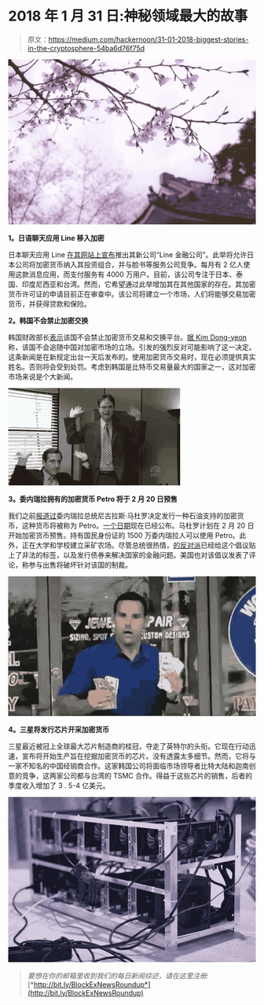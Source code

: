 # 2018 年 1 月 31 日:神秘领域最大的故事

> 原文：<https://medium.com/hackernoon/31-01-2018-biggest-stories-in-the-cryptosphere-54ba6d76f75d>

![](img/59b4e0c82ec69842426e70b2734134aa.png)

**1。日语聊天应用 Line 移入加密**

日本聊天应用 Line [在其网站上宣布](https://linecorp.com/en/pr/news/en/2018/2024)推出其新公司“Line 金融公司”。此举将允许日本公司将加密货币纳入其投资组合，并与脸书等服务公司竞争。每月有 2 亿人使用这款消息应用，而支付服务有 4000 万用户。目前，该公司专注于日本、泰国、印度尼西亚和台湾。然而，它希望通过此举增加其在其他国家的存在。其加密货币许可证的申请目前正在审查中。该公司将建立一个市场，人们将能够交易加密货币，并获得贷款和保险。

**2。韩国不会禁止加密交换**

韩国财政部长[表示](https://www.coindesk.com/south-korea-doesnt-intend-to-ban-crypto-trading-says-finance-minister/)该国不会禁止加密货币交易和交换平台。[据 Kim Dong-yeon](https://www.reuters.com/article/us-southkorea-bitcoin-trading/south-korea-doesnt-intend-to-shut-down-virtual-coin-trading-finance-minister-idUSKBN1FK0NL) 称，该国不会追随中国对加密市场的立场。引发的强烈反对可能影响了这一决定。这条新闻是在新规定出台一天后发布的。使用加密货币交易时，现在必须提供真实姓名。否则将会受到处罚。考虑到韩国是比特币交易量最大的国家之一，这对加密市场来说是个大新闻。

![](img/ba7d4986d41e963b73984ae41adcdfda.png)

**3。委内瑞拉拥有的加密货币 Petro 将于 2 月 20 日预售**

我们之前[报道过](/@BlockEx/08-01-2017-biggest-stories-in-the-cryptosphere-66ade71e5d69)委内瑞拉总统尼古拉斯·马杜罗决定发行一种石油支持的加密货币，这种货币将被称为 Petro。[一个日期](https://www.bloomberg.com/news/articles/2018-01-30/maduro-sets-venezuela-s-debut-cryptocurrency-sale-for-february)现在已经公布。马杜罗计划在 2 月 20 日开始加密货币预售。持有国民身份证的 1500 万委内瑞拉人可以使用 Petro。此外，正在大学和学校建立采矿农场。尽管总统很热情，[的反对派](https://www.cnbc.com/2018/01/31/venezuela-says-will-pre-sell-petro-cryptocurrency-on-feb-20.html)已经给这个倡议贴上了非法的标签，以及发行债券来解决国家的金融问题。美国也对该倡议发表了评论，称参与出售将破坏针对该国的制裁。

![](img/3af5c34ce872d997b695d95dade5d7c0.png)

**4。三星将发行芯片开采加密货币**

三星最近被冠上全球最大芯片制造商的桂冠，夺走了英特尔的头衔。它现在行动迅速，宣布将开始生产旨在挖掘加密货币的芯片。没有透露太多细节。然而，它将与一家不知名的中国经销商合作。这家韩国公司将面临市场领导者比特大陆和迦南创意的竞争，这两家公司都与台湾的 TSMC 合作。得益于这些芯片的销售，后者的季度收入增加了 3 . 5-4 亿美元。

![](img/57fed4ac3d042f5e7121d3d85c7b0c1b.png)

> *要想在你的邮箱里收到我们的每日新闻综述，请在这里注册:*[*http://bit.ly/BlockExNewsRoundup*](http://bit.ly/BlockExNewsRoundup)